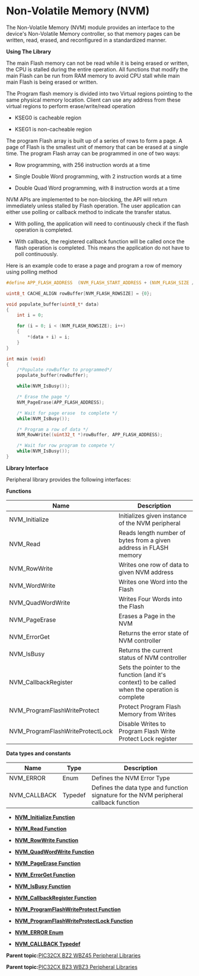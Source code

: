 # Non-Volatile Memory \(NVM\)

The Non-Volatile Memory \(NVM\) module provides an interface to the device's Non-Volatile Memory controller, so that memory pages can be written, read, erased, and reconfigured in a standardized manner.

**Using The Library**

The main Flash memory can not be read while it is being erased or written, the CPU is stalled during the entire operation. All functions that modify the main Flash can be run from RAM memory to avoid CPU stall while main main Flash is being erased or written.

The Program flash memory is divided into two Virtual regions pointing to the same physical memory location. Client can use any address from these virtual regions to perform erase/write/read operation

-   KSEG0 is cacheable region

-   KSEG1 is non-cacheable region


The program Flash array is built up of a series of rows to form a page. A page of Flash is the smallest unit of memory that can be erased at a single time. The program Flash array can be programmed in one of two ways:

-   Row programming, with 256 instruction words at a time

-   Single Double Word programming, with 2 instruction words at a time

-   Double Quad Word programming, with 8 instruction words at a time


NVM APIs are implemented to be non-blocking, the API will return immediately unless stalled by Flash operation. The user application can either use polling or callback method to indicate the transfer status.

-   With polling, the application will need to continuously check if the flash operation is completed.

-   With callback, the registered callback function will be called once the flash operation is completed. This means the application do not have to poll continuously.


Here is an example code to erase a page and program a row of memory using polling method

```c
#define APP_FLASH_ADDRESS  (NVM_FLASH_START_ADDRESS + (NVM_FLASH_SIZE / 2))

uint8_t CACHE_ALIGN rowBuffer[NVM_FLASH_ROWSIZE] = {0};

void populate_buffer(uint8_t* data)
{
    int i = 0;

    for (i = 0; i < (NVM_FLASH_ROWSIZE); i++)
    {
        *(data + i) = i;
    }
}

int main (void)
{
    /*Populate rowBuffer to programmed*/
    populate_buffer(rowBuffer);

    while(NVM_IsBusy());

    /* Erase the page */
    NVM_PageErase(APP_FLASH_ADDRESS);

    /* Wait for page erase  to complete */
    while(NVM_IsBusy());

    /* Program a row of data */
    NVM_RowWrite((uint32_t *)rowBuffer, APP_FLASH_ADDRESS);

    /* Wait for row program to compete */
    while(NVM_IsBusy());
}

```

**Library Interface**

Peripheral library provides the following interfaces:

**Functions**

|Name|Description|
|----|-----------|
|NVM\_Initialize|Initializes given instance of the NVM peripheral|
|NVM\_Read|Reads length number of bytes from a given address in FLASH memory|
|NVM\_RowWrite|Writes one row of data to given NVM address|
|NVM\_WordWrite|Writes one Word into the Flash|
|NVM\_QuadWordWrite|Writes Four Words into the Flash|
|NVM\_PageErase|Erases a Page in the NVM|
|NVM\_ErrorGet|Returns the error state of NVM controller|
|NVM\_IsBusy|Returns the current status of NVM controller|
|NVM\_CallbackRegister|Sets the pointer to the function \(and it's context\) to be called when the operation is complete|
|NVM\_ProgramFlashWriteProtect|Protect Program Flash Memory from Writes|
|NVM\_ProgramFlashWriteProtectLock|Disable Writes to Program Flash Write Protect Lock register|

**Data types and constants**

|Name|Type|Description|
|----|----|-----------|
|NVM\_ERROR|Enum|Defines the NVM Error Type|
|NVM\_CALLBACK|Typedef|Defines the data type and function signature for the NVM peripheral callback function|

-   **[NVM\_Initialize Function](GUID-D1578E62-CDD7-4417-B37D-E0CCE8D1741E.md)**  

-   **[NVM\_Read Function](GUID-67000342-168A-4F98-BEE2-7861B3B5B236.md)**  

-   **[NVM\_RowWrite Function](GUID-33942AE6-41CC-45A7-B950-0E2A2E0F5929.md)**  

-   **[NVM\_QuadWordWrite Function](GUID-7BDCAEDC-D98E-446A-8AA7-59493FD59754.md)**  

-   **[NVM\_PageErase Function](GUID-D3B337A4-DB43-4F6C-95D4-D4950603ACCF.md)**  

-   **[NVM\_ErrorGet Function](GUID-B17E6D26-9C9E-48EF-9274-16AB5B9EE5FA.md)**  

-   **[NVM\_IsBusy Function](GUID-05C82636-CFAE-4469-9486-47026C2E3400.md)**  

-   **[NVM\_CallbackRegister Function](GUID-7029F6B0-181B-4194-AE7D-95ECDFDE7F14.md)**  

-   **[NVM\_ProgramFlashWriteProtect Function](GUID-42E4ABAB-6C18-48CF-9AE5-6ECED1E3F459.md)**  

-   **[NVM\_ProgramFlashWriteProtectLock Function](GUID-3B1F1BC5-85B0-4664-A609-86CFEED65D01.md)**  

-   **[NVM\_ERROR Enum](GUID-7FF0409F-92AB-458A-AF5F-B1C5B6D07D3C.md)**  

-   **[NVM\_CALLBACK Typedef](GUID-717D16DB-4555-4A5F-9487-230CB90044B1.md)**  


**Parent topic:**[PIC32CX BZ2 WBZ45 Peripheral Libraries](GUID-3D519D00-FDEE-4A3E-9EF7-20F335E64CEE.md)

**Parent topic:**[PIC32CX BZ3 WBZ3 Peripheral Libraries](GUID-5752DD6D-6E5D-484D-B564-DA87788492F3.md)

